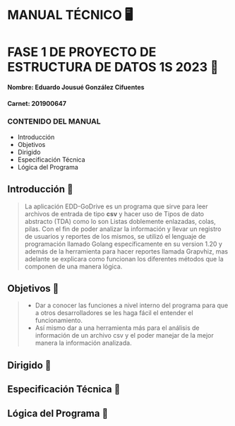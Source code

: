 # MANUAL TÉCNICO 🖥️
# FASE 1 DE PROYECTO DE ESTRUCTURA DE DATOS 1S 2023 📁

####  Nombre: Eduardo Jousué González Cifuentes
#### Carnet: 201900647

### CONTENIDO DEL MANUAL

- Introducción 
- Objetivos
- Dirigido
- Especificación Técnica
- Lógica del Programa


## Introducción 📝

>La aplicación EDD-GoDrive es un programa que sirve para leer archivos de entrada de tipo **csv** y hacer uso de  Tipos de dato abstracto (TDA) como lo son Listas doblemente enlazadas, colas, pilas. Con el fin de poder analizar la información y llevar un registro de usuarios y reportes de los mismos, se utilizó el lenguaje de programación llamado Golang específicamente en su version 1.20 y además de la herramienta para hacer reportes llamada Grapvhiz, mas adelante se explicara como funcionan los diferentes métodos que la componen de una manera lógica.


## Objetivos 📝
> - Dar a conocer las funciones a nivel interno del programa para que a otros desarrolladores se les haga fácil el entender el funcionamiento.
> - Así mismo dar a una herramienta más para el análisis de información de un archivo csv  y el poder manejar de la mejor manera la información analizada.

## Dirigido 📍

## Especificación Técnica 💾

## Lógica del Programa 💽

